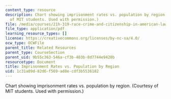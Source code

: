 ```yaml
---
content_type: resource
description: Chart showing imprisonment rates vs. population by region. (Courtesy
  of MIT students. Used with permission.)
file: /media/courses/21h-319-race-crime-and-citizenship-in-american-law-fall-2014/1c31a09d82d6f569ad8ecdf3b5536182_MIT21H_319F14_PrisonState.pdf
file_type: application/pdf
learning_resource_types: []
license: https://creativecommons.org/licenses/by-nc-sa/4.0/
ocw_type: OCWFile
parent_title: Related Resources
parent_type: CourseSection
parent_uid: 9b55c363-546a-cf3b-403b-8d7744e9420b
resourcetype: Document
title: Imprisonment Rates vs. Population by Region
uid: 1c31a09d-82d6-f569-ad8e-cdf3b5536182
---
```

Chart showing imprisonment rates vs. population by region. (Courtesy of MIT students. Used with permission.)